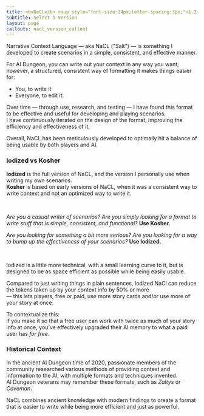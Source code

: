 ```yaml
---
title: <b>NaCL</b> <sup style="font-size:24px;letter-spacing:3px;">1.2</sup>
subtitle: Select a Version
layout: page
callouts: nacl_version_callout
---
```


Narrative Context Language — aka NaCL ("Salt") — is something I developed
to create scenarios in a simple, consistent, and effective manner.

For AI Dungeon, you can write out your context in any way you want; however, a
structured, consistent way of formatting it makes things easier for:
- You, to write it
- Everyone, to edit it.

Over time — through use, research, and testing — I have found this format to
be effective and useful for developing and playing scenarios.  
I have continuously iterated on the design of the format, improving the
efficiency and effectiveness of it.

Overall, NaCL has been meticulously developed to optimally hit a balance of
being usable by both players and AI.

### Iodized vs Kosher

**Iodized** is the full version of NaCL, and the version I personally use when
writing my own scenarios.  
**Kosher** is based on early versions of NaCL, when it was a consistent way to
write context and not an optimized way to write it.

&nbsp;

*Are you a casual writer of scenarios? Are you simply looking for a format to
write stuff that is simple, consistent, and functional?* **Use Kosher.**

*Are you looking for something a bit more serious? Are you looking for a way to
bump up the effectiveness of your scenarios?* **Use Iodized.**

&nbsp;

Iodized is a little more technical, with a small learning curve to it, but
is designed to be as space efficient as possible while being easily usable.

Compared to just writing things in plain sentences, Iodized NaCl can reduce
the tokens taken up by your context info by 50% or more  
— this lets players, free or paid, use more story cards and/or use more of
your story at once.

To contextualize this:  
if you make it so that a free user can work with twice as much of your story
info at once, you've effectively upgraded their AI memory to what a paid user
has *for free*. 

### Historical Context

In the ancient AI Dungeon time of 2020, passionate members of the community
researched various methods of providing context and information to the AI,
with multiple formats and techniques invented.  
AI Dungeon veterans may remember these formats, such as *Zaltys* or *Caveman*.

NaCL combines ancient knowledge with modern findings to create a format
that is easier to write while being more efficient and just as powerful.